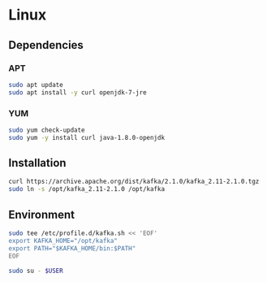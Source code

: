 # Linux

## Dependencies

### APT

```sh
sudo apt update
sudo apt install -y curl openjdk-7-jre
```

### YUM

```sh
sudo yum check-update
sudo yum -y install curl java-1.8.0-openjdk
```

## Installation

```sh
curl https://archive.apache.org/dist/kafka/2.1.0/kafka_2.11-2.1.0.tgz | sudo tar -xzC /opt
sudo ln -s /opt/kafka_2.11-2.1.0 /opt/kafka
```

## Environment

```sh
sudo tee /etc/profile.d/kafka.sh << 'EOF'
export KAFKA_HOME="/opt/kafka"
export PATH="$KAFKA_HOME/bin:$PATH"
EOF
```

```sh
sudo su - $USER
```
